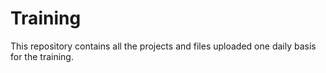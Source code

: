 # Training

This repository contains all the projects and files uploaded one daily basis for the training.
